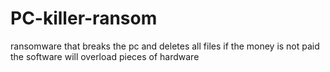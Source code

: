 # PC-killer-ransom
ransomware that breaks the pc and deletes all files if the money is not paid the software will overload pieces of hardware
